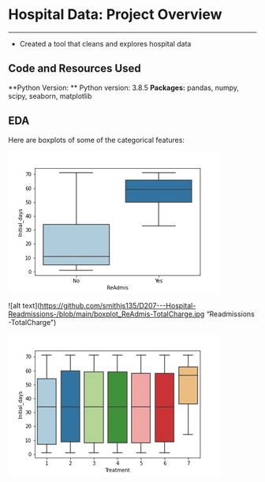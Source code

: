 # Hospital Data: Project Overview 
______________________________________________________________________________________________________________________________________________________________________
* Created a tool that cleans and explores hospital data
## Code and Resources Used
**Python Version:  ** Python version: 3.8.5
**Packages:** pandas, numpy, scipy, seaborn, matplotlib
## EDA
Here are boxplots of some of the categorical features:

![alt text](https://github.com/smithjs135/D207---Hospital-Readmissions-/blob/main/boxplot_ReAdmis-Initial_days.jpg  "Readmission – initial days")

![alt text](https://github.com/smithjs135/D207---Hospital-Readmissions-/blob/main/boxplot_ReAdmis-TotalCharge.jpg “Readmissions -TotalCharge")

![alt text](https://github.com/smithjs135/D207---Hospital-Readmissions-/blob/main/boxplot_Treatment-Initial_days.jpg "Treatment-InitialDays")


